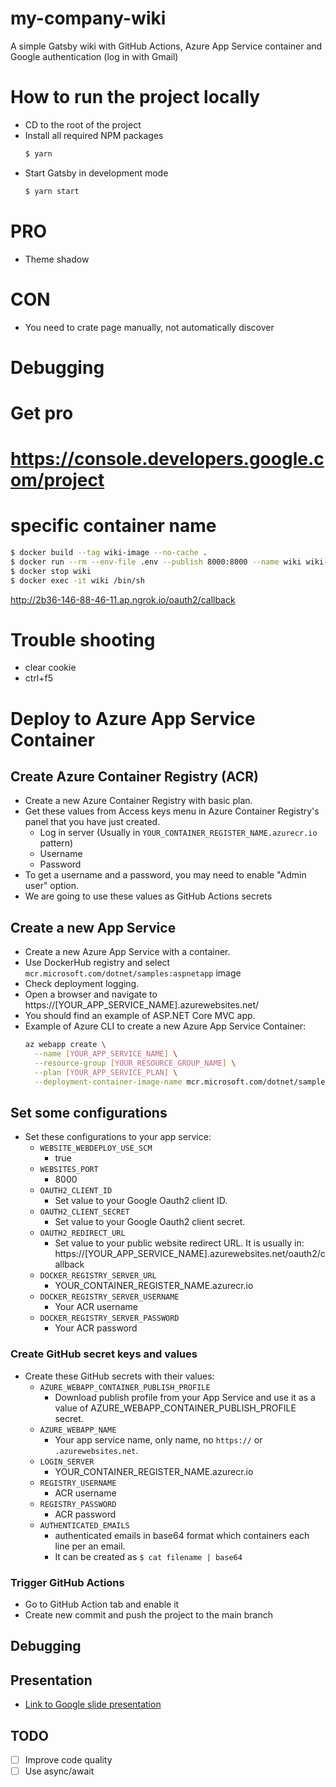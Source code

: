 # my-company-wiki
A simple Gatsby wiki with GitHub Actions, Azure App Service container and Google authentication (log in with Gmail)

# How to run the project locally
- CD to the root of the project
- Install all required NPM packages
  ```sh
  $ yarn
  ```
- Start Gatsby in development mode
  ```sh
  $ yarn start
  ```

# PRO
- Theme shadow

# CON
- You need to crate page manually, not automatically discover


# Debugging

# Get pro
# https://console.developers.google.com/project

# specific container name
```sh
$ docker build --tag wiki-image --no-cache .
$ docker run --rm --env-file .env --publish 8000:8000 --name wiki wiki-image
$ docker stop wiki
$ docker exec -it wiki /bin/sh
```

http://2b36-146-88-46-11.ap.ngrok.io/oauth2/callback


# Trouble shooting
- clear cookie
- ctrl+f5

# Deploy to Azure App Service Container

## Create Azure Container Registry (ACR)
- Create a new Azure Container Registry with basic plan.
- Get these values from  Access keys menu in Azure Container Registry's panel that you have just created.
  - Log in server (Usually in `YOUR_CONTAINER_REGISTER_NAME.azurecr.io` pattern)
  - Username
  - Password
- To get a username and a password, you may need to enable "Admin user" option.
- We are going to use these values as GitHub Actions secrets

## Create a new App Service
- Create a new Azure App Service with a container.
- Use DockerHub registry and select `mcr.microsoft.com/dotnet/samples:aspnetapp` image
- Check deployment logging.
- Open a browser and navigate to https://[YOUR_APP_SERVICE_NAME].azurewebsites.net/
- You should find an example of ASP.NET Core MVC app.
- Example of Azure CLI to create a new Azure App Service Container:
  ```sh
  az webapp create \
    --name [YOUR_APP_SERVICE_NAME] \
    --resource-group [YOUR_RESOURCE_GROUP_NAME] \
    --plan [YOUR_APP_SERVICE_PLAN] \
    --deployment-container-image-name mcr.microsoft.com/dotnet/samples:aspnetapp
  ```

## Set some configurations
- Set these configurations to your app service:
  - `WEBSITE_WEBDEPLOY_USE_SCM`
    - true
  - `WEBSITES_PORT`
    - 8000
  - `OAUTH2_CLIENT_ID`
    - Set value to your Google Oauth2 client ID.
  - `OAUTH2_CLIENT_SECRET`
    - Set value to your Google Oauth2 client secret.
  - `OAUTH2_REDIRECT_URL`
    - Set value to your public website redirect URL.
      It is usually in: https://[YOUR_APP_SERVICE_NAME].azurewebsites.net/oauth2/callback
  - `DOCKER_REGISTRY_SERVER_URL`
    - YOUR_CONTAINER_REGISTER_NAME.azurecr.io
  - `DOCKER_REGISTRY_SERVER_USERNAME`
    - Your ACR username
  - `DOCKER_REGISTRY_SERVER_PASSWORD`
    - Your ACR password

### Create GitHub secret keys and values
- Create these GitHub secrets with their values:
  - `AZURE_WEBAPP_CONTAINER_PUBLISH_PROFILE`
    - Download publish profile from your App Service
      and use it as a value of AZURE_WEBAPP_CONTAINER_PUBLISH_PROFILE secret.
  - `AZURE_WEBAPP_NAME`
    - Your app service name, only name, no `https://` or `.azurewebsites.net`.
  - `LOGIN_SERVER`
    - YOUR_CONTAINER_REGISTER_NAME.azurecr.io
  - `REGISTRY_USERNAME`
    - ACR username
  - `REGISTRY_PASSWORD`
    - ACR password
  - `AUTHENTICATED_EMAILS`
    - authenticated emails in base64 format which containers each line per an email.
    - It can be created as `$ cat filename | base64`

### Trigger GitHub Actions
- Go to GitHub Action tab and enable it
- Create new commit and push the project to the main branch

## Debugging


## Presentation
- [Link to Google slide presentation](https://docs.google.com/presentation/d/1OkDfotFvxa4PNxIj2VksGwfjXWVOAOURDJ59fUcXzzo/edit)


## TODO
- [ ] Improve code quality
- [ ] Use async/await
